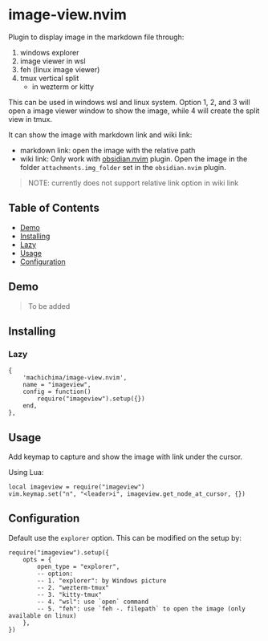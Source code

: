 # image-view.nvim

Plugin to display image in the markdown file through:

1. windows explorer
2. image viewer in wsl
3. feh (linux image viewer)
4. tmux vertical split
    - in wezterm or kitty

This can be used in windows wsl and linux system. Option 1, 2, and 3 will open a image viewer window to show the image, while 4 will create the split view in tmux.

It can show the image with markdown link and wiki link: 
- markdown link: open the image with the relative path
- wiki link: Only work with [obsidian.nvim](https://github.com/epwalsh/obsidian.nvim) plugin. Open the image in the folder `attachments.img_folder` set in the `obsidian.nvim` plugin.

> NOTE: currently does not support relative link option in wiki link


## Table of Contents

- [Demo](#demo)
- [Installing](#installing)
- [Lazy](#lazy)
- [Usage](#usage)
- [Configuration](#configuration)


## Demo

> To be added


## Installing

### Lazy

```{lua}
{
    'machichima/image-view.nvim',
    name = "imageview",
    config = function()
        require("imageview").setup({})
    end,
},
```

## Usage

Add keymap to capture and show the image with link under the cursor.

Using Lua:

```{lua}
local imageview = require("imageview")
vim.keymap.set("n", "<leader>i", imageview.get_node_at_cursor, {})
```


## Configuration

Default use the `explorer` option. This can be modified on the setup by:

```{lua}
require("imageview").setup({
    opts = {
        open_type = "explorer",
        -- option:
        -- 1. "explorer": by Windows picture
        -- 2. "wezterm-tmux"
        -- 3. "kitty-tmux"
        -- 4. "wsl": use `open` command
        -- 5. "feh": use `feh -. filepath` to open the image (only available on linux)
    },
})
```
